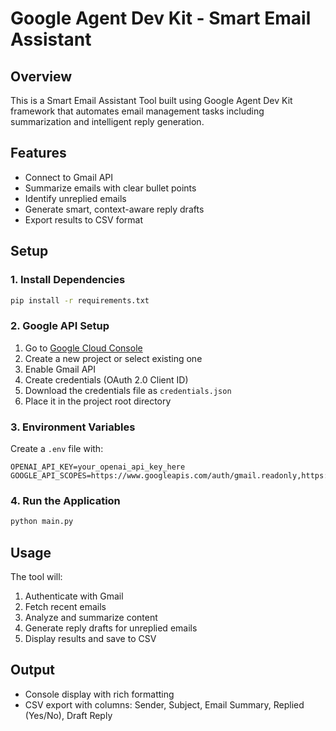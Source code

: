 # Google Agent Dev Kit - Smart Email Assistant

## Overview
This is a Smart Email Assistant Tool built using Google Agent Dev Kit framework that automates email management tasks including summarization and intelligent reply generation.

## Features
- Connect to Gmail API
- Summarize emails with clear bullet points
- Identify unreplied emails
- Generate smart, context-aware reply drafts
- Export results to CSV format

## Setup

### 1. Install Dependencies
```bash
pip install -r requirements.txt
```

### 2. Google API Setup
1. Go to [Google Cloud Console](https://console.cloud.google.com/)
2. Create a new project or select existing one
3. Enable Gmail API
4. Create credentials (OAuth 2.0 Client ID)
5. Download the credentials file as `credentials.json`
6. Place it in the project root directory

### 3. Environment Variables
Create a `.env` file with:
```
OPENAI_API_KEY=your_openai_api_key_here
GOOGLE_API_SCOPES=https://www.googleapis.com/auth/gmail.readonly,https://www.googleapis.com/auth/gmail.send
```

### 4. Run the Application
```bash
python main.py
```

## Usage
The tool will:
1. Authenticate with Gmail
2. Fetch recent emails
3. Analyze and summarize content
4. Generate reply drafts for unreplied emails
5. Display results and save to CSV

## Output
- Console display with rich formatting
- CSV export with columns: Sender, Subject, Email Summary, Replied (Yes/No), Draft Reply
                                                                                                                                                                                                                                                                                                                                                                                                                                                                                                                                                                                                                                                                                                                                                                                                                                                                                                                                                                                                                                                                                                                                                                                                                                                                                                                                                                                                                                                                                                                                                                                                                                                                                                                                                                                                                                                                                                                                                                                                                                                                                                                                                                                                                                                                                                                                                                                                                                                                                           